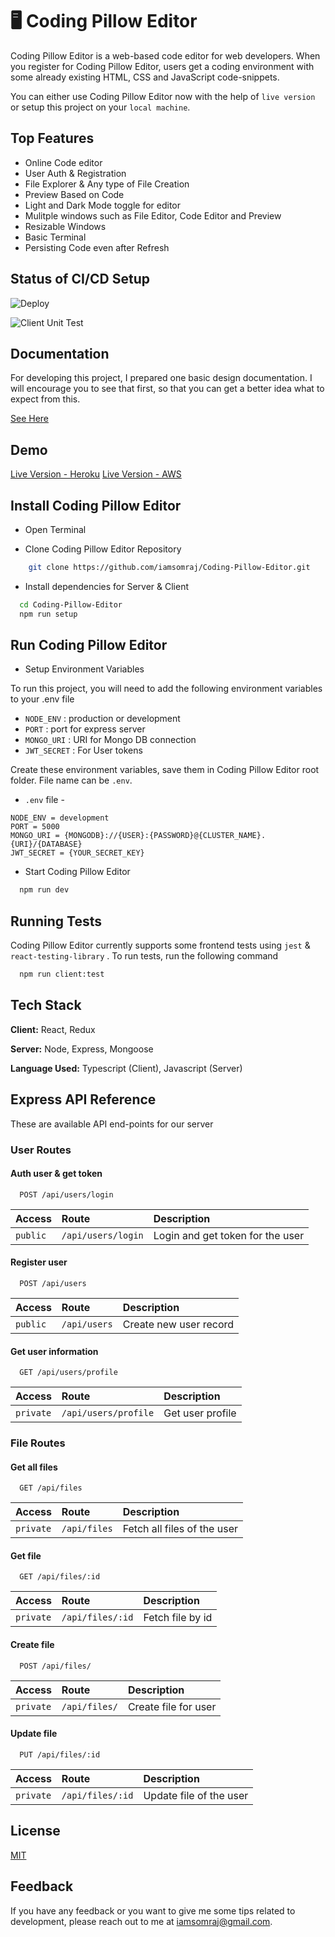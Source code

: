 # 🖥 Coding Pillow Editor

Coding Pillow Editor is a web-based code editor for web developers. When you register for Coding Pillow Editor, users get a coding environment with some already existing HTML, CSS and JavaScript code-snippets.

You can either use Coding Pillow Editor now with the help of `live version` or setup this project on your `local machine`.

## Top Features

- Online Code editor
- User Auth & Registration
- File Explorer & Any type of File Creation
- Preview Based on Code
- Light and Dark Mode toggle for editor
- Mulitple windows such as File Editor, Code Editor and Preview
- Resizable Windows
- Basic Terminal
- Persisting Code even after Refresh

## Status of CI/CD Setup

![Deploy](https://github.com/iamsomraj/Coding-Pillow-Editor/actions/workflows/main.yml/badge.svg)

![Client Unit Test](https://github.com/iamsomraj/Coding-Pillow-Editor/actions/workflows/unit-tests.yml/badge.svg)

## Documentation

For developing this project, I prepared one basic design documentation. I will encourage you to see that first, so that you can get a better idea what to expect from this.

[See Here](https://viewer.diagrams.net/?target=blank&highlight=0000ff&edit=_blank&layers=1&nav=1&title=CodingPillowEditor.drawio#Uhttps%3A%2F%2Fdrive.google.com%2Fuc%3Fid%3D1LB5tqI6q0m9oAXTLk9yQuO8I8cNiopW-%26export%3Ddownload)

## Demo

[Live Version - Heroku](http://codingpilloweditor.herokuapp.com/)
[Live Version - AWS](http://http://13.234.32.19:5000/)

## Install Coding Pillow Editor

- Open Terminal

- Clone Coding Pillow Editor Repository

```bash
    git clone https://github.com/iamsomraj/Coding-Pillow-Editor.git
```

- Install dependencies for Server & Client

```bash
  cd Coding-Pillow-Editor
  npm run setup
```

## Run Coding Pillow Editor

- Setup Environment Variables

To run this project, you will need to add the following environment variables to your .env file

- `NODE_ENV` : production or development
- `PORT` : port for express server
- `MONGO_URI` : URI for Mongo DB connection
- `JWT_SECRET` : For User tokens

Create these environment variables, save them in Coding Pillow Editor root folder. File name can be `.env`.

- `.env` file -

```
NODE_ENV = development
PORT = 5000
MONGO_URI = {MONGODB}://{USER}:{PASSWORD}@{CLUSTER_NAME}.{URI}/{DATABASE}
JWT_SECRET = {YOUR_SECRET_KEY}
```

- Start Coding Pillow Editor

```bash
  npm run dev
```

## Running Tests

Coding Pillow Editor currently supports some frontend tests using `jest` & `react-testing-library` . To run tests, run the following command

```bash
  npm run client:test
```

## Tech Stack

**Client:** React, Redux

**Server:** Node, Express, Mongoose

**Language Used:** Typescript (Client), Javascript (Server)

## Express API Reference

These are available API end-points for our server

### User Routes

#### Auth user & get token

```http
  POST /api/users/login
```

| Access   | Route              | Description                      |
| :------- | :----------------- | :------------------------------- |
| `public` | `/api/users/login` | Login and get token for the user |

#### Register user

```http
  POST /api/users
```

| Access   | Route        | Description            |
| :------- | :----------- | :--------------------- |
| `public` | `/api/users` | Create new user record |

#### Get user information

```http
  GET /api/users/profile
```

| Access    | Route                | Description      |
| :-------- | :------------------- | :--------------- |
| `private` | `/api/users/profile` | Get user profile |

### File Routes

#### Get all files

```http
  GET /api/files
```

| Access    | Route        | Description                 |
| :-------- | :----------- | :-------------------------- |
| `private` | `/api/files` | Fetch all files of the user |

#### Get file

```http
  GET /api/files/:id
```

| Access    | Route            | Description      |
| :-------- | :--------------- | :--------------- |
| `private` | `/api/files/:id` | Fetch file by id |

#### Create file

```http
  POST /api/files/
```

| Access    | Route         | Description          |
| :-------- | :------------ | :------------------- |
| `private` | `/api/files/` | Create file for user |

#### Update file

```http
  PUT /api/files/:id
```

| Access    | Route            | Description             |
| :-------- | :--------------- | :---------------------- |
| `private` | `/api/files/:id` | Update file of the user |

## License

[MIT](https://choosealicense.com/licenses/mit/)

## Feedback

If you have any feedback or you want to give me some tips related to development, please reach out to me at iamsomraj@gmail.com.
